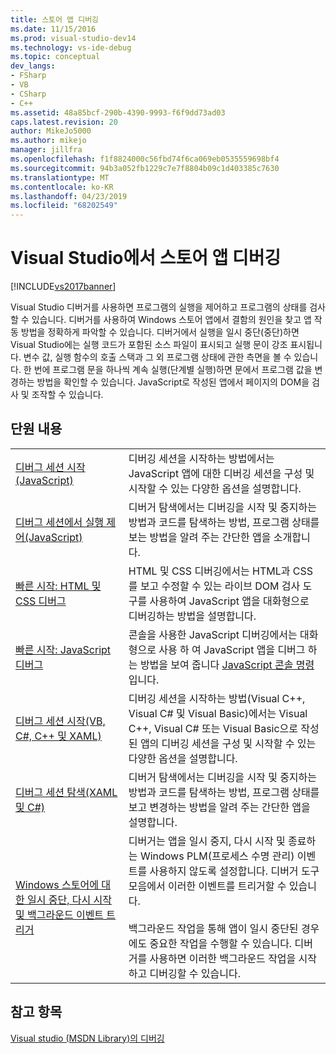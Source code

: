 ```yaml
---
title: 스토어 앱 디버깅
ms.date: 11/15/2016
ms.prod: visual-studio-dev14
ms.technology: vs-ide-debug
ms.topic: conceptual
dev_langs:
- FSharp
- VB
- CSharp
- C++
ms.assetid: 48a85bcf-290b-4390-9993-f6f9dd73ad03
caps.latest.revision: 20
author: MikeJo5000
ms.author: mikejo
manager: jillfra
ms.openlocfilehash: f1f8824000c56fbd74f6ca069eb0535559698bf4
ms.sourcegitcommit: 94b3a052fb1229c7e7f8804b09c1d403385c7630
ms.translationtype: MT
ms.contentlocale: ko-KR
ms.lasthandoff: 04/23/2019
ms.locfileid: "68202549"
---
```

# <a name="debug-store-apps-in-visual-studio"></a>Visual Studio에서 스토어 앱 디버깅
[!INCLUDE[vs2017banner](../includes/vs2017banner.md)]

Visual Studio 디버거를 사용하면 프로그램의 실행을 제어하고 프로그램의 상태를 검사할 수 있습니다. 디버거를 사용하여 Windows 스토어 앱에서 결함의 원인을 찾고 앱 작동 방법을 정확하게 파악할 수 있습니다. 디버거에서 실행을 일시 중단(중단)하면 Visual Studio에는 실행 코드가 포함된 소스 파일이 표시되고 실행 문이 강조 표시됩니다. 변수 값, 실행 함수의 호출 스택과 그 외 프로그램 상태에 관한 측면을 볼 수 있습니다. 한 번에 프로그램 문을 하나씩 계속 실행(단계별 실행)하면 문에서 프로그램 값을 변경하는 방법을 확인할 수 있습니다. JavaScript로 작성된 앱에서 페이지의 DOM을 검사 및 조작할 수 있습니다.

## <a name="in-this-section"></a>단원 내용

|||
|-|-|
|[디버그 세션 시작(JavaScript)](../debugger/start-a-debugging-session-for-store-apps-in-visual-studio-javascript.md)|디버깅 세션을 시작하는 방법에서는 JavaScript 앱에 대한 디버깅 세션을 구성 및 시작할 수 있는 다양한 옵션을 설명합니다.|
|[디버그 세션에서 실행 제어(JavaScript)](../debugger/control-execution-of-a-store-app-in-a-visual-studio-debug-session-for-windows-store-apps-javascript.md)|디버거 탐색에서는 디버깅을 시작 및 중지하는 방법과 코드를 탐색하는 방법, 프로그램 상태를 보는 방법을 알려 주는 간단한 앱을 소개합니다.|
|[빠른 시작: HTML 및 CSS 디버그](../debugger/quickstart-debug-html-and-css.md)|HTML 및 CSS 디버깅에서는 HTML과 CSS를 보고 수정할 수 있는 라이브 DOM 검사 도구를 사용하여 JavaScript 앱을 대화형으로 디버깅하는 방법을 설명합니다.|
|[빠른 시작: JavaScript 디버그](../debugger/quickstart-debug-javascript-using-the-console.md)|콘솔을 사용한 JavaScript 디버깅에서는 대화형으로 사용 하 여 JavaScript 앱을 디버그 하는 방법을 보여 줍니다 [JavaScript 콘솔 명령](../debugger/javascript-console-commands.md)입니다.|
|[디버그 세션 시작(VB, C#, C++ 및 XAML)](../debugger/start-a-debugging-session-for-a-store-app-in-visual-studio-vb-csharp-cpp-and-xaml.md)|디버깅 세션을 시작하는 방법(Visual C++, Visual C# 및 Visual Basic)에서는 Visual C++, Visual C# 또는 Visual Basic으로 작성된 앱의 디버깅 세션을 구성 및 시작할 수 있는 다양한 옵션을 설명합니다.|
|[디버그 세션 탐색(XAML 및 C#)](../debugger/navigate-a-debugging-session-in-visual-studio-xaml-and-csharp.md)|디버거 탐색에서는 디버깅을 시작 및 중지하는 방법과 코드를 탐색하는 방법, 프로그램 상태를 보고 변경하는 방법을 알려 주는 간단한 앱을 설명합니다.|
|[Windows 스토어에 대한 일시 중단, 다시 시작 및 백그라운드 이벤트 트리거](../debugger/how-to-trigger-suspend-resume-and-background-events-for-windows-store-apps-in-visual-studio.md)|디버거는 앱을 일시 중지, 다시 시작 및 종료하는 Windows PLM(프로세스 수명 관리) 이벤트를 사용하지 않도록 설정합니다. 디버거 도구 모음에서 이러한 이벤트를 트리거할 수 있습니다.<br /><br /> 백그라운드 작업을 통해 앱이 일시 중단된 경우에도 중요한 작업을 수행할 수 있습니다. 디버거를 사용하면 이러한 백그라운드 작업을 시작하고 디버깅할 수 있습니다.|

## <a name="see-also"></a>참고 항목
 [Visual studio (MSDN Library)의 디버깅](http://go.microsoft.com/fwlink/?LinkID=226896)

